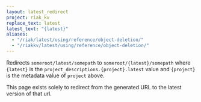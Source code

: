```yaml
---
layout: latest_redirect
project: riak_kv
replace_text: latest
latest_text: "{latest}"
aliases:
  - "/riak/latest/using/reference/object-deletion/"
  - "/riakkv/latest/using/reference/object-deletion/"
---
```


Redirects `someroot/latest/somepath` to `someroot/{latest}/somepath` 
where `{latest}` is the `project_descriptions.{project}.latest` value
and `{project}` is the metadata value of `project` above.

This page exists solely to redirect from the generated URL to the latest version of
that url.


